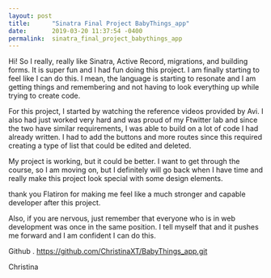 ```yaml
---
layout: post
title:      "Sinatra Final Project BabyThings_app"
date:       2019-03-20 11:37:54 -0400
permalink:  sinatra_final_project_babythings_app
---
```



Hi! So I really, really like Sinatra, Active Record, migrations, and building forms. It is super fun and I had fun doing this project. I am finally starting to feel like I can do this. I mean, the language is starting to resonate and I am getting things and remembering and not having to look everything up while trying to create code. 

For this project, I started by watching the reference videos provided by Avi. I also had just worked very hard and was proud of my Ftwitter lab and since the two have similar requirements, I was able to build on a lot of code I had already written. I had to add the buttons and more routes since this required creating a type of list that could be edited and deleted.

My project is working, but it could be better. I want to get through the course, so I am moving on, but I definitely will go back when I have time and really make this project look special with some design elements.

thank you Flatiron for making me feel like a much stronger and capable developer after this project.

Also, if you are nervous, just remember that everyone who is in web development was once in the same position. I tell myself that and it pushes me forward and I am confident I can do this. 

Github . https://github.com/ChristinaXT/BabyThings_app.git

Christina
